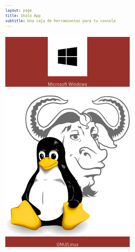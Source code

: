 ```yaml
---
layout: page
title: Shalo App
subtitle: Una caja de herramientas para tu consola
---
```

<head>
<meta name="viewport" content="width=device-width, initial-scale=1">
<style>
* {
  box-sizing: border-box;
}

.row {
  display: flex;
}

/* Create two equal columns that sits next to each other */
.column {
  flex: 50%;
  padding: 10px;
  height: 300px; /* Should be removed. Only for demonstration */
}
</style>
</head>

<div class="row">
  <div class="column">
    <div style="background-color: #99302A; color:#D5D5D5; width: 100%; text-align: center;">
      <p><img src="../assets/img/icons/Windows.svg" alt="Microsoft Windows"></p>
      <p>Microsoft Windows</p>
    </div>
  </div>
  <div class="column">
    <div style="background-color: #99302A; color:#D5D5D5; width: 100%; text-align: center;">
      <p><img src="../assets/img/icons/gnu-linux.png" alt="Salomón Vargas"></p>
      <p>GNU/Linux</p>
    </div>
  </div>
</div>
